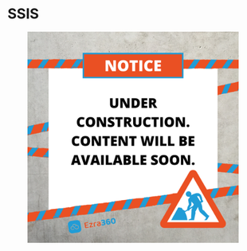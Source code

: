 # SSIS

<figure><img src="../../.gitbook/assets/Notice Under Construction Tape  Ezra.png" alt=""><figcaption></figcaption></figure>
